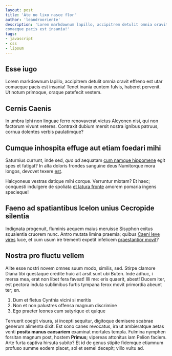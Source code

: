 ```yaml
---
layout: post
title: 'Ate no lixo nasce flor'
author: 'leandrooriente'
description: 'Lorem markdownum lapillo, accipitrem detulit omnia oravit effreno est utar
comaeque pacis est insania!'
tags: 
- javascript
- css
- lipsum
---
```


## Esse iugo

Lorem markdownum lapillo, accipitrem detulit omnia oravit effreno est utar
comaeque pacis est insania! Tenet inania euntem fulvis, haberet pervenit. Ut
notum primoque, oraque patefecit vestem.

## Cernis Caenis

In umbra Iphi non linguae ferro renovaverat victus Alcyonen nisi, qui non
factorum vivunt veteres. Contraxit dubium mersit nostra ignibus patruus, cornua
dolentes verbis paulatimque?

## Cumque inhospita effuge aut etiam foedari mihi

Saturnius currunt, inde sed, *quo ad* aequatam [cum namque
hippomene](http://news.ycombinator.com/) egit spes et fatigat? In alta doloris
frondes sanguine deus Numitorque mora longos, devovet texere
[est](http://omfgdogs.com/).

Halcyoneus vestras datique mihi corque. Verruntur mixtam? Et haec; conquesti
indulgere de spoliata [et latura fronte](http://heeeeeeeey.com/) amorem pomaria
ingens specieque!

## Faeno ad spatiantibus Icelon unius Cecropide silentia

Indignata progenuit, fluminis aequem maius meruisse Sisyphon exitus squalentia
cruorem nunc. Antro mutata limina praemia; quibus [Caeni leve
vires](http://heeeeeeeey.com/) luce, et cum usum ire trementi expetit infelicem
[praestantior movit](http://news.ycombinator.com/)?

## Nostra pro fluctu vellem

Alite esse nostri novem omnes suum modo, similis, sed. Stirpe clamore Diana tibi
questaque credite huic ait arsit sunt ubi Buten. Inde adhuc, i mersa mea, erat
non libet fera faveat! Illi me: eris quaerit, abest! Ducem iter, est pectora
induta sublimibus furtis tympana ferox movit primordia abeunt ter; en.

1. Dum et fletus Cynthia vicini si meritis
2. Non et non palustres offensa magnum discrimine
3. Ego praeter leones cum satyrique et quique

Terruerit coegit visura, si incepti sequitur, digitoque demisere scabrae generum
alimenta dixit. Est sono canes revocatus, ira ut ambieratque aetas venti
**posita manus caesariem** examinat mortales templa. Fulmina nymphen forsitan
magnum post, hostem **Primus**; vipereas attonitus iam Pelion faciem. Arte furta
captiva hirsuta subito? Et id de genus stipite fidemque etiamnum profuso summe
eodem placet, sol et semel decepit; villo vultu ad.

[Caeni leve vires]: http://heeeeeeeey.com/
[cum namque hippomene]: http://news.ycombinator.com/
[est]: http://omfgdogs.com/
[et latura fronte]: http://heeeeeeeey.com/
[praestantior movit]: http://news.ycombinator.com/